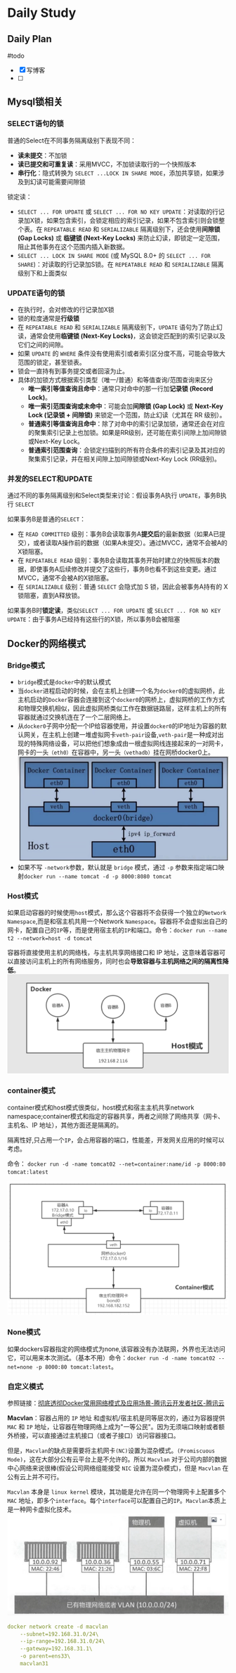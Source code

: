 # Daily Study
## Daily Plan
#todo
- [x] 写博客
- [ ] 
## Mysql锁相关
### SELECT语句的锁
普通的Select在不同事务隔离级别下表现不同：
- **读未提交**：不加锁
- **读已提交和可重复读**：采用MVCC，不加锁读取行的一个快照版本
- **串行化**：隐式转换为 `SELECT ...LOCK IN SHARE MODE`，添加共享锁，如果涉及到幻读可能需要间隙锁

锁定读：
- `SELECT ... FOR UPDATE` 或 `SELECT ... FOR NO KEY UPDATE`：对读取的行记录加X锁，如果包含索引，会锁定相应的索引记录，如果不包含索引则会锁整个表。在 `REPEATABLE READ` 和 `SERIALIZABLE` 隔离级别下，还会使用**间隙锁 (Gap Locks)** 或 **临键锁 (Next-Key Locks)** 来防止幻读，即锁定一定范围，阻止其他事务在这个范围内插入新数据。
- `SELECT ... LOCK IN SHARE MODE` (或 MySQL 8.0+ 的 `SELECT ... FOR SHARE`)：对读取的行记录加S锁。在 `REPEATABLE READ` 和 `SERIALIZABLE` 隔离级别下和上面类似

### UPDATE语句的锁
- 在执行时，会对修改的行记录加X锁
- 锁的粒度通常是**行级锁**
- 在 `REPEATABLE READ` 和 `SERIALIZABLE` 隔离级别下，`UPDATE` 语句为了防止幻读，通常会使用**临键锁 (Next-Key Locks)**，这会锁定匹配到的索引记录以及它们之间的间隙。
- 如果 `UPDATE` 的 `WHERE` 条件没有使用索引或者索引区分度不高，可能会导致大范围的锁定，甚至锁表。
- 锁会一直持有到事务提交或者回滚为止。
- 具体的加锁方式根据索引类型（唯一/普通）和等值查询/范围查询来区分
	- **唯一索引等值查询且命中**：通常只对命中的那一行加**记录锁 (Record Lock)**。
	- **唯一索引范围查询或未命中**：可能会加**间隙锁 (Gap Lock)** 或 **Next-Key Lock (记录锁 + 间隙锁)** 来锁定一个范围，防止幻读（尤其在 RR 级别）。
	- **普通索引等值查询且命中**：除了对命中的索引记录加锁，通常还会在对应的聚集索引记录上也加锁。如果是RR级别，还可能在索引间隙上加间隙锁或Next-Key Lock。
	- **普通索引范围查询**：会锁定扫描到的所有符合条件的索引记录及其对应的聚集索引记录，并在相关间隙上加间隙锁或Next-Key Lock (RR级别)。

### 并发的SELECT和UPDATE
通过不同的事务隔离级别和Select类型来讨论：假设事务A执行 `UPDATE`，事务B执行 `SELECT`

如果事务B是普通的`SELECT`：
- 在 `READ COMMITTED` 级别：事务B会读取事务A**提交后**的最新数据（如果A已提交），或者读取A操作前的数据（如果A未提交）。通过MVCC，通常不会被A的X锁阻塞。
- 在 `REPEATABLE READ` 级别：事务B会读取其事务开始时建立的快照版本的数据，即使事务A后续修改并提交了这些行，事务B也看不到这些变更。通过MVCC，通常不会被A的X锁阻塞。
- 在 `SERIALIZABLE` 级别：普通 `SELECT` 会隐式加 S 锁，因此会被事务A持有的 X 锁阻塞，直到A释放锁。

如果事务B时**锁定读**，类似`SELECT ... FOR UPDATE` 或 `SELECT ... FOR NO KEY UPDATE`：由于事务A已经持有这些行的X锁，所以事务B会被阻塞


## Docker的网络模式
### Bridge模式
- `bridge`模式是`docker`中的默认模式
- 当`docker`进程启动的时候，会在主机上创建一个名为`docker0`的虚拟网桥，此主机启动的`Docker`容器会连接到这个`docker0`的网桥上，虚拟网桥的工作方式和物理交换机相似，因此虚拟网桥类似工作在数据链路层，这样主机上的所有容器就通过交换机连在了一个二层网络上。
- 从`docker0`子网中分配一个IP给容器使用，并设置`docker0`的IP地址为容器的默认网关，在主机上创建一堆虚拟网卡`veth-pair`设备,`veth-pair`是一种成对出现的特殊网络设备，可以把他们想象成由一根虚拟网线连接起来的一对网卡，网卡的一头`（eth0）`在容器中，另一头`（vethadb）`挂在网桥docker0上。![](attachments/Pasted%20image%2020250529165600.png)
- 如果不写 `-network`参数，默认就是 `bridge` 模式，通过 `-p` 参数来指定端口映射`docker run --name tomcat -d -p 8000:8080 tomcat`
### Host模式
如果启动容器的时候使用`host`模式，那么这个容器将不会获得一个独立的`Network Namespace`,而是和宿主机共用一个Network `Namespace`。容器将不会虚拟出自己的网卡，配置自己的`IP`等，而是使用宿主机的`IP`和端口。命令：`docker run --name t2 --network=host -d tomcat`

容器将直接使用主机的网络栈，与主机共享网络接口和 IP 地址，这意味着容器可以直接访问主机上的所有网络服务，同时也会**导致容器与主机网络之间的隔离性降低**。
![](attachments/Pasted%20image%2020250529170632.png)
### container模式
container模式和host模式很类似，host模式和宿主主机共享network namespace;container模式和指定的容器共享，两者之间除了网络共享（网卡、主机名、IP 地址），其他方面还是隔离的。

隔离性好,只占用一个`IP`，会占用容器的端口，性能差，开发网关应用的时候可以考虑。

命令： `docker run -d -name tomcat02 --net=container:name/id -p 8000:80 tomcat:latest`

![](attachments/Pasted%20image%2020250529170709.png)
### None模式
如果dockers容器指定的网络模式为none,该容器没有办法联网，外界也无法访问它，可以用来本次测试。（基本不用）命令：`docker run -d -name tomcat02 --net=none -p 8000:80 tomcat:latest`。

### 自定义模式
参照链接：[彻底透彻Docker常用网络模式及应用场景-腾讯云开发者社区-腾讯云](https://cloud.tencent.com/developer/article/2119562)

**Macvlan**：容器占用的 `IP` 地址 和虚拟机/宿主机是同等层次的，通过为容器提供 `MAC` 和 `IP` 地址，让容器在物理网络上成为"一等公民"。因为无须端口映射或者额外桥接，可以直接通过主机接口（或者子接口）访问容器接口。

但是，`Macvlan`的缺点是需要将主机网卡`(NC)`设置为混杂模式。`(Promiscuous Mode)`，这在大部分公有云平台上是不允许的。所以 `Macvlan` 对于公司内部的数据中心网络来说很棒(假设公司网络组能接受 `NIC` 设置为混杂模式)，但是 `Macvlan` 在公有云上并不可行。

`Macvlan` 本身是 `linux kernel` 模块，其功能是允许在同一个物理网卡上配置多个 `MAC` 地址，即多个`interface`。每个`interface`可以配置自己的`IP`。`Macvlan`本质上是一种网卡虚拟化技术。
![](attachments/Pasted%20image%2020250529171420.png)
```yaml
docker network create -d macvlan 
	--subnet=192.168.31.0/24\ 
	--ip-range=192.168.31.0/24\ 
	--gateway=192.168.31.1\ 
	-o parent=ens33\ 
	macvlan31
```